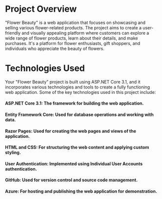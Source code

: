 # Project Overview
"Flower Beauty" is a web application that focuses on showcasing and selling various flower-related products.
The project aims to create a user-friendly and visually appealing platform where customers can explore a wide range of flower products, learn about their details,
and make purchases. It's a platform for flower enthusiasts, gift shoppers, and individuals who appreciate the beauty of flowers.

# Technologies Used
Your "Flower Beauty" project is built using ASP.NET Core 3.1, and it incorporates various technologies and tools to create a fully functioning web application. 
Some of the key technologies used in this project include:

#### ASP.NET Core 3.1: The framework for building the web application.

#### Entity Framework Core: Used for database operations and working with data.

#### Razor Pages: Used for creating the web pages and views of the application.

#### HTML and CSS: For structuring the web content and applying custom styling.

#### User Authentication: Implemented using Individual User Accounts authentication.

#### GitHub: Used for version control and source code management.

#### Azure: For hosting and publishing the web application for demonstration.
